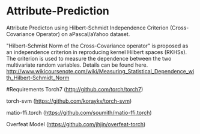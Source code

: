 # Attribute-Prediction

Attribute Predicton using Hilbert-Schmidt Independence Criterion (Cross-Covariance Operator) on aPascal/aYahoo dataset.

"Hilbert-Schmist Norm of the Cross-Covariance operator" is proposed as an independence criterion in reproducing kernel Hilbert spaces (RKHSs). The criterion is used to measure the dependence between the two multivariate random variables. Details can be found here.
http://www.wikicoursenote.com/wiki/Measuring_Statistical_Dependence_with_Hilbert-Schmidt_Norm

#Requirements
Torch7 (http://github.com/torch/torch7)

torch-svm (https://github.com/koraykv/torch-svm)

matio-ffi.torch (https://github.com/soumith/matio-ffi.torch)

Overfeat Model (https://github.com/jhjin/overfeat-torch)

